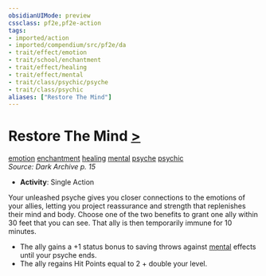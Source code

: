 ```yaml
---
obsidianUIMode: preview
cssclass: pf2e,pf2e-action
tags:
- imported/action
- imported/compendium/src/pf2e/da
- trait/effect/emotion
- trait/school/enchantment
- trait/effect/healing
- trait/effect/mental
- trait/class/psychic/psyche
- trait/class/psychic
aliases: ["Restore The Mind"]
---
```

# Restore The Mind [>](chapter-9-playing-the-game.md#Actions "Single Action")
[emotion](emotion.md)  [enchantment](enchantment.md)  [healing](healing.md)  [mental](mental.md)  [psyche](psyche-da.md)  [psychic](rules/traits/psychic-da.md)  
*Source: Dark Archive p. 15*  

- **Activity**: Single Action

Your unleashed psyche gives you closer connections to the emotions of your allies, letting you project reassurance and strength that replenishes their mind and body. Choose one of the two benefits to grant one ally within 30 feet that you can see. That ally is then temporarily immune for 10 minutes.

- The ally gains a +1 status bonus to saving throws against [mental](mental.md) effects until your psyche ends.
- The ally regains Hit Points equal to 2 + double your level.